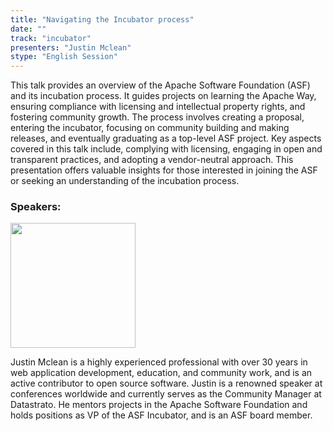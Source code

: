 ```yaml
---
title: "Navigating the Incubator process"
date: ""
track: "incubator"
presenters: "Justin Mclean"
stype: "English Session"
--- 
```


This talk provides an overview of the Apache Software Foundation (ASF) and its incubation process. It guides projects on learning the Apache Way, ensuring compliance with licensing and intellectual property rights, and fostering community growth. The process involves creating a proposal, entering the incubator, focusing on community building and making releases, and eventually graduating as a top-level ASF project. Key aspects covered in this talk include, complying with licensing, engaging in open and transparent practices, and adopting a vendor-neutral approach. This presentation offers valuable insights for those interested in joining the ASF or seeking an understanding of the incubation process.

### Speakers:

<img src="https://sessionize.com/image/f7f9-400o400o1-psgL8jgznDsATwZF9JLL66.jpg" width="200" /><br/>

Justin Mclean is a highly experienced professional with over 30 years in web application development, education, and community work, and is an active contributor to open source software. Justin is a renowned speaker at conferences worldwide and currently serves as the Community Manager at Datastrato. He mentors projects in the Apache Software Foundation and holds positions as VP of the ASF Incubator, and is an ASF board member.